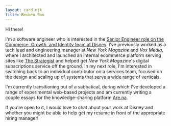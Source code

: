 ```yaml
---
layout: card.njk
title: Reuben Son
---
```

Hi there! 

I'm a software engineer who is interested in the [Senior Engineer role on the Commerce, Growth, and Identity team at Disney](https://jobs.disneycareers.com/job/santa-monica/sr-software-engineer/391/62890963600). I've previously worked as a tech lead and engineering manager at _New York Magazine_ and _Vox Media_, where I architected and launched an internal ecommerce platform serving sites like [The Strategist](https://nymag.com/strategist) and helped get _New York Magazine_'s digital subscriptions service off the ground. In my next role, I'm interested in switching back to an individual contributor on a services team, focused on the design and scaling up of systems that serve a wide range of verticals.

I'm currently transitioning out of a sabbatical, during which I've developed a range of experimental web-based projects and am currently writing a couple essays for the knowledge-sharing platform [Are.na](https://are.na).

If you're open to it, I would love to chat about your work at Disney and whether you might be able to help get my resume in front of the appropriate hiring manager!